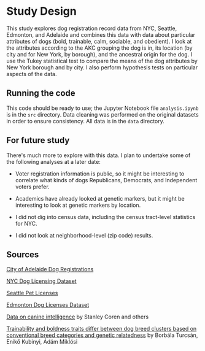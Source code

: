 # Study Design

This study explores dog registration record data from NYC, Seattle, Edmonton, and Adelaide and combines this data with data about particular attributes of dogs (bold, trainable, calm, sociable, and obedient). I look at the attributes according to the AKC grouping the dog is in, its location (by city and for New York, by borough), and the ancestral origin for the dog. I use the Tukey statistical test to compare the means of the dog attributes by New York borough and by city. I also perform hypothesis tests on particular aspects of the data.

## Running the code

This code should be ready to use; the Jupyter Notebook file `analysis.ipynb` is in the `src` directory. Data cleaning was performed on the original datasets in order to ensure consistency. All data is in the `data` directory.
<!-- In another file, I used the  fuzzing add-on `fuzzywuzzy`. You can run the `src/analysis-fuzzy.py` file, but you may need to install fuzzywuzzy by typing `pip install fuzzywuzzy[speedup]`. -->

## For future study

There's much more to explore with this data. I plan to undertake some of the following analyses at a later date:

* Voter registration information is public, so it might be interesting to correlate what kinds of dogs Republicans, Democrats, and Independent voters prefer.

* Academics have already looked at genetic markers, but it might be interesting to look at genetic markers by location.

* I did not dig into census data, including the census tract-level statistics for NYC.

* I did not look at neighborhood-level (zip code) results.

## Sources

[City of Adelaide Dog Registrations](https://data.gov.au/dataset/ds-sa-8aa33af5-4146-447e-b9e9-0c00b616cd38/details)

[NYC Dog Licensing Dataset](https://data.cityofnewyork.us/Health/NYC-Dog-Licensing-Dataset/nu7n-tubp)

[Seattle Pet Licenses](https://data.seattle.gov/Community/Seattle-Pet-Licenses/jguv-t9rb)

[Edmonton Dog Licenses Dataset](https://data.edmonton.ca/Community-Services/Pet-Licenses-by-Neighbourhood/5squ-mg4w)

[Data on canine intelligence](https://data.world/len/intelligence-of-dogs) by Stanley Coren and others

[Trainability and boldness traits differ between dog breed clusters based on conventional breed categories and genetic relatedness](https://www.researchgate.net/publication/228485434_Trainability_and_boldness_traits_differ_between_dog_breed_clusters_based_on_conventional_breed_categories_and_genetic_relatedness) by Borbála Turcsán, Enikő Kubinyi, Ádám Miklósi

<!-- Further research on dogs in the UK: [Estimation of the number and demographics of companion dogs in the UK](https://bmcvetres.biomedcentral.com/articles/10.1186/1746-6148-7-74) by Lucy Asher, Emma L Buckland, C Ianthi Phylactopoulos, Martin C Whiting, Siobhan M Abeyesinghe and Christopher M Wathes -->
